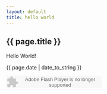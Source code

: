 ```yaml
---
layout: default
title: hello world
---
```


<h2>{{ page.title }}</h2>

<p>Hello World! </p>

<p>{{ page.date | date_to_string }}</p>

<embed src="http://www.xiami.com/widget/0_3515679/singlePlayer.swf" type="application/x-shockwave-flash" width="257" height="33" wmode="transparent"></embed>
